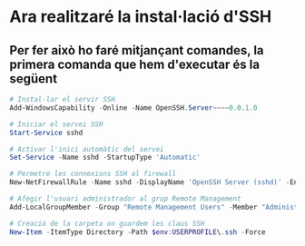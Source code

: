 # Ara realitzaré la instal·lació d'SSH
## Per fer això ho faré mitjançant comandes, la primera comanda que hem d'executar és la següent
```powershell
# Instal·lar el servir SSH
Add-WindowsCapability -Online -Name OpenSSH.Server~~~~0.0.1.0

# Iniciar el servei SSH
Start-Service sshd

# Activar l'inici automàtic del servei
Set-Service -Name sshd -StartupType 'Automatic'

# Permetre les connexions SSH al firewall
New-NetFirewallRule -Name sshd -DisplayName 'OpenSSH Server (sshd)' -Enabled True -Direction Inbound -Protocol TCP -Action Allow -LocalPort 22

# Afegir l'usuari administrador al grup Remote Management
Add-LocalGroupMember -Group "Remote Management Users" -Member "Administrator"

# Creació de la carpeta on guardem les claus SSH
New-Item -ItemType Directory -Path $env:USERPROFILE\.ssh -Force
```
